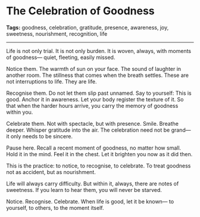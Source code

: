 # The Celebration of Goodness

**Tags:** goodness, celebration, gratitude, presence, awareness, joy, sweetness, nourishment, recognition, life

---

Life is not only trial.
It is not only burden.
It is woven, always, with moments of goodness—
quiet, fleeting, easily missed.

Notice them.
The warmth of sun on your face.
The sound of laughter in another room.
The stillness that comes when the breath settles.
These are not interruptions to life.
They are life.

Recognise them.
Do not let them slip past unnamed.
Say to yourself: This is good.
Anchor it in awareness.
Let your body register the texture of it.
So that when the harder hours arrive,
you carry the memory of goodness within you.

Celebrate them.
Not with spectacle,
but with presence.
Smile.
Breathe deeper.
Whisper gratitude into the air.
The celebration need not be grand—
it only needs to be sincere.

Pause here.
Recall a recent moment of goodness,
no matter how small.
Hold it in the mind.
Feel it in the chest.
Let it brighten you now
as it did then.

This is the practice:
to notice,
to recognise,
to celebrate.
To treat goodness not as accident,
but as nourishment.

Life will always carry difficulty.
But within it, always,
there are notes of sweetness.
If you learn to hear them,
you will never be starved.

Notice.
Recognise.
Celebrate.
When life is good,
let it be known—
to yourself,
to others,
to the moment itself.

